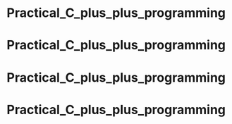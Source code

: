 # Practical_C_plus_plus_programming
# Practical_C_plus_plus_programming
# Practical_C_plus_plus_programming
# Practical_C_plus_plus_programming
